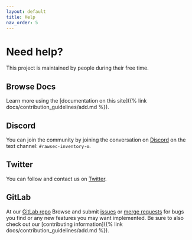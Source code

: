 ```yaml
---
layout: default
title: Help
nav_order: 5
---
```

# Need help?

This project is maintained by people during their free time.

## Browse Docs

Learn more using the [documentation on this site]({% link docs/contribution_guidelines/add.md %}).

## Discord

You can join the community by joining the conversation on [Discord](https://discord.gg/xvTb2vx) on the text channel: `#rawsec-inventory-⚙`.

## Twitter

You can follow and contact us on [Twitter](https://twitter.com/rawsec_cyber).

## GitLab

At our [GitLab repo](https://gitlab.com/rawsec/rawsec-cybersecurity-list/) Browse and submit [issues](https://gitlab.com/rawsec/rawsec-cybersecurity-list/issues) or [merge requests](https://gitlab.com/rawsec/rawsec-cybersecurity-list/merge_requests) for bugs you find or any new features you may want implemented. Be sure to also check out our [contributing information]({% link docs/contribution_guidelines/add.md %}).
